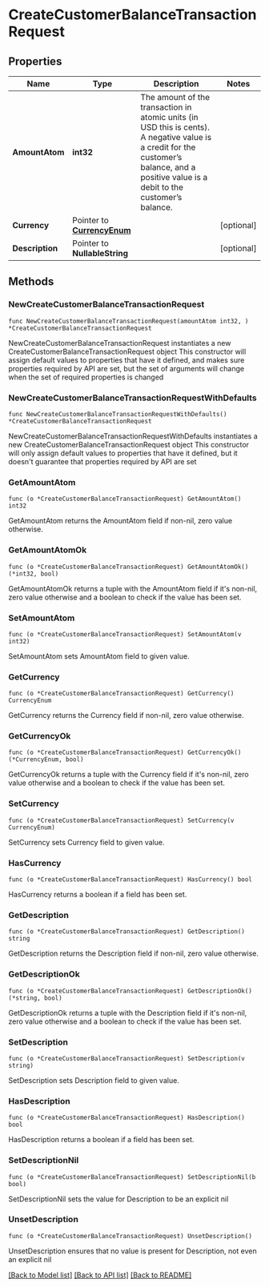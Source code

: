 # CreateCustomerBalanceTransactionRequest

## Properties

Name | Type | Description | Notes
------------ | ------------- | ------------- | -------------
**AmountAtom** | **int32** | The amount of the transaction in atomic units (in USD this is cents). A negative value is a credit for the customer’s balance, and a positive value is a debit to the customer’s balance. | 
**Currency** | Pointer to [**CurrencyEnum**](CurrencyEnum.md) |  | [optional] 
**Description** | Pointer to **NullableString** |  | [optional] 

## Methods

### NewCreateCustomerBalanceTransactionRequest

`func NewCreateCustomerBalanceTransactionRequest(amountAtom int32, ) *CreateCustomerBalanceTransactionRequest`

NewCreateCustomerBalanceTransactionRequest instantiates a new CreateCustomerBalanceTransactionRequest object
This constructor will assign default values to properties that have it defined,
and makes sure properties required by API are set, but the set of arguments
will change when the set of required properties is changed

### NewCreateCustomerBalanceTransactionRequestWithDefaults

`func NewCreateCustomerBalanceTransactionRequestWithDefaults() *CreateCustomerBalanceTransactionRequest`

NewCreateCustomerBalanceTransactionRequestWithDefaults instantiates a new CreateCustomerBalanceTransactionRequest object
This constructor will only assign default values to properties that have it defined,
but it doesn't guarantee that properties required by API are set

### GetAmountAtom

`func (o *CreateCustomerBalanceTransactionRequest) GetAmountAtom() int32`

GetAmountAtom returns the AmountAtom field if non-nil, zero value otherwise.

### GetAmountAtomOk

`func (o *CreateCustomerBalanceTransactionRequest) GetAmountAtomOk() (*int32, bool)`

GetAmountAtomOk returns a tuple with the AmountAtom field if it's non-nil, zero value otherwise
and a boolean to check if the value has been set.

### SetAmountAtom

`func (o *CreateCustomerBalanceTransactionRequest) SetAmountAtom(v int32)`

SetAmountAtom sets AmountAtom field to given value.


### GetCurrency

`func (o *CreateCustomerBalanceTransactionRequest) GetCurrency() CurrencyEnum`

GetCurrency returns the Currency field if non-nil, zero value otherwise.

### GetCurrencyOk

`func (o *CreateCustomerBalanceTransactionRequest) GetCurrencyOk() (*CurrencyEnum, bool)`

GetCurrencyOk returns a tuple with the Currency field if it's non-nil, zero value otherwise
and a boolean to check if the value has been set.

### SetCurrency

`func (o *CreateCustomerBalanceTransactionRequest) SetCurrency(v CurrencyEnum)`

SetCurrency sets Currency field to given value.

### HasCurrency

`func (o *CreateCustomerBalanceTransactionRequest) HasCurrency() bool`

HasCurrency returns a boolean if a field has been set.

### GetDescription

`func (o *CreateCustomerBalanceTransactionRequest) GetDescription() string`

GetDescription returns the Description field if non-nil, zero value otherwise.

### GetDescriptionOk

`func (o *CreateCustomerBalanceTransactionRequest) GetDescriptionOk() (*string, bool)`

GetDescriptionOk returns a tuple with the Description field if it's non-nil, zero value otherwise
and a boolean to check if the value has been set.

### SetDescription

`func (o *CreateCustomerBalanceTransactionRequest) SetDescription(v string)`

SetDescription sets Description field to given value.

### HasDescription

`func (o *CreateCustomerBalanceTransactionRequest) HasDescription() bool`

HasDescription returns a boolean if a field has been set.

### SetDescriptionNil

`func (o *CreateCustomerBalanceTransactionRequest) SetDescriptionNil(b bool)`

 SetDescriptionNil sets the value for Description to be an explicit nil

### UnsetDescription
`func (o *CreateCustomerBalanceTransactionRequest) UnsetDescription()`

UnsetDescription ensures that no value is present for Description, not even an explicit nil

[[Back to Model list]](../README.md#documentation-for-models) [[Back to API list]](../README.md#documentation-for-api-endpoints) [[Back to README]](../README.md)


